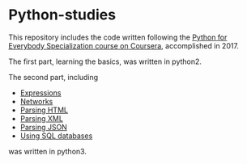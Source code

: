 # Python-studies
This repository includes the code written following the
[Python for Everybody Specialization course on Coursera](https://www.coursera.org/specializations/python),
accomplished in 2017.

The first part, learning the basics, was written in python2.

The second part, including

- [Expressions](https://github.com/nandormatyas/python-studies/tree/master/0_2expressions)
- [Networks](https://github.com/nandormatyas/python-studies/tree/master/0_3networks)
- [Parsing HTML](https://github.com/nandormatyas/python-studies/tree/master/0_4html)
- [Parsing XML](https://github.com/nandormatyas/python-studies/tree/master/0_5XML)
- [Parsing JSON](https://github.com/nandormatyas/python-studies/tree/master/0_6JSON)
- [Using SQL databases](https://github.com/nandormatyas/python-studies/tree/master/0_7SQL)

was written in python3.

